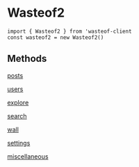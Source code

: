 # Wasteof2

```
import { Wasteof2 } from 'wasteof-client
const wasteof2 = new Wasteof2()
```

## Methods

[posts](https://oren-lindsey.github.io/wasteof-client-docs/wasteof2/posts)

[users](https://oren-lindsey.github.io/wasteof-client-docs/wasteof2/users)

[explore](https://oren-lindsey.github.io/wasteof-client-docs/wasteof2/explore)

[search](https://oren-lindsey.github.io/wasteof-client-docs/wasteof2/search)

[wall](https://oren-lindsey.github.io/wasteof-client-docs/wasteof2/wall)

[settings](https://oren-lindsey.github.io/wasteof-client-docs/wasteof2/settings)

[miscellaneous](https://oren-lindsey.github.io/wasteof-client-docs/wasteof2/misc)

